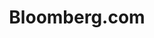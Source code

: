 ---
facebook: http://facebook.com/Bloomberglp
instagram: https://instagram.com/bloomberg
linkedin: https://linkedin.com/company/2494
logohandle: bloomberg
sort: bloomberg
title: Bloomberg.com
twitter: https://x.com/bloomberg
website: https://www.bloomberg.com/
wikipedia: https://en.wikipedia.org/wiki/Bloomberg_L.P.
---